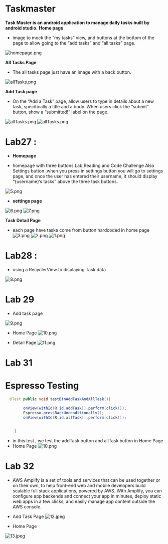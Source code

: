 # Taskmaster



**Task Master is an android application to manage daily tasks built by android studio.**
**Home page**

-  image to mock the “my tasks” view, and buttons at the bottom of the page to allow going to the “add tasks” and “all tasks” page.

![homepage.png](./homepage.png)

**All Tasks Page**

- The all tasks page just have an image with a back button.

![allTasks.png](./allTasks.png)

**Add Task page**

- On the “Add a Task” page, allow users to type in details about a new task, specifically a title and a body. When users click the “submit” button, show a “submitted!” label on the page.


![allTasks.png](./addtask.png)   ![allTasks.png](./submitted.png)



# Lab27 :

- **Homepage**


- homepage with three buttons Lab,Reading and Code Challenge Also Settings button ,when you press in settings button you will go to settings  page, and once the user has entered their username, it should display “{username}’s tasks” above the three task buttons.


![5.png](./5.png)      


- **settings  page**

![6.png](./6.png)   ![7.png](./7.png)


**Task Detail Page** 


- each page have taske come from button  hardcoded in home page
![3.png](./3.png)  ![2.png](./2.png)  ![1.png](./1.png)


# Lab28 :
- using a RecyclerView to displaying Task data


![8.png](./8.png)


# Lab 29
- Add task page

![9.png](./9.png)

- Home Page
![10.png](./10.png)


- Detail Page
![11.png](./11.png)


# Lab 31
# Espresso Testing

```java
  @Test public void testBtnAddTaskAndAllTask(){

        onView(withId(R.id.addTask)).perform(click());
        Espresso.pressBackUnconditionally();
        onView(withId(R.id.allTask)).perform(click());
        

    }
```
- in this test , we test the addTask button and allTask button in Home Page
- Home Page
![10.png](./10.png)


# Lab 32

- AWS Amplify is a set of tools and services that can be used together or on their own, to help front-end web and mobile developers build scalable full stack applications, powered by AWS. With Amplify, you can configure app backends and connect your app in minutes, deploy static web apps in a few clicks, and easily manage app content outside the AWS console.


* Add Task  Page
![12.jpeg](./12.jpeg)

* Home  Page

![13.jpeg](./13.jpeg)